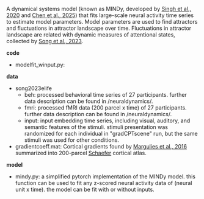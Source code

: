 A dynamical systems model (known as MINDy, developed by [Singh et al., 2020](https://doi.org/10.1016/j.neuroimage.2020.117046) and [Chen et al., 2025](https://doi.org/10.1162/imag_a_00442)) that fits large-scale neural activity time series to estimate model parameters. Model parameters are used to find attractors and fluctuations in attractor landscape over time. Fluctuations in attractor landscape are related with dynamic measures of attentional states, collected by [Song et al., 2023](https://elifesciences.org/articles/85487).

**code**
- modelfit_winput.py: 

**data**
- song2023elife
  - beh: processed behavioral time series of 27 participants. further data description can be found in /neuraldynamics/.
  - fmri: processed fMRI data (200 parcel x time) of 27 participants. further data description can be found in /neuraldynamics/.
  - input: input embedding time series, including visual, auditory, and semantic features of the stimuli. stimuli presentation was randomized for each individual in "gradCPTscene" run, but the same stimuli was used for other conditions.
- gradientcoeff.mat: Cortical gradients found by [Margulies et al., 2016](https://neurovault.org/collections/1598/) summarized into 200-parcel [Schaefer](https://github.com/ThomasYeoLab/CBIG/tree/v0.14.3-Update_Yeo2011_Schaefer2018_labelname/stable_projects/brain_parcellation/Schaefer2018_LocalGlobal/Parcellations/MNI) cortical atlas. 

**model**
- mindy.py: a simplified pytorch implementation of the MINDy model. this function can be used to fit any z-scored neural activity data of (neural unit x time). the model can be fit with or without inputs.
